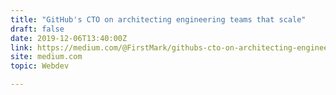 ```yaml
---
title: "GitHub's CTO on architecting engineering teams that scale"
draft: false
date: 2019-12-06T13:40:00Z
link: https://medium.com/@FirstMark/githubs-cto-on-architecting-engineering-teams-that-scale-cb79dd6132ae?utm_medium=RSS&utm_source=hune
site: medium.com
topic: Webdev  

---
```

